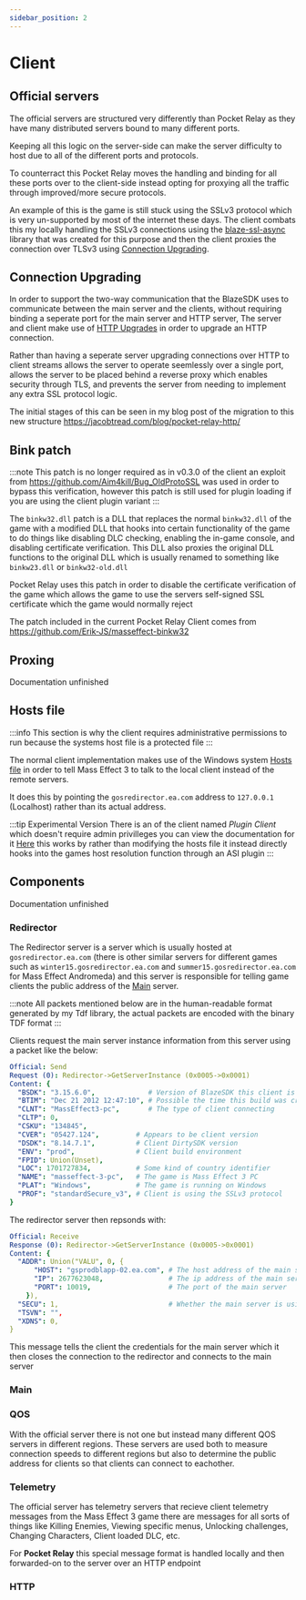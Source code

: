```yaml
---
sidebar_position: 2
---
```


# Client


## Official servers

The official servers are structured very differently than Pocket Relay as they have many distributed servers bound to many different ports. 

Keeping all this logic on the server-side can make the server difficulty to host due to all of the different ports and protocols.

To counterract this Pocket Relay moves the handling and binding for all these ports over to the client-side instead opting for proxying all the traffic through improved/more secure protocols.

An example of this is the game is still stuck using the SSLv3 protocol which is very un-supported by most of the internet these days. The client combats this my locally handling the SSLv3 connections using the [blaze-ssl-async](https://github.com/jacobtread/blaze-ssl-async) library that was created for this purpose and then the client proxies the connection over TLSv3 using [Connection Upgrading](#connection-upgrading).


## Connection Upgrading

In order to support the two-way communication that the BlazeSDK uses to communicate between the main server and the clients, without requiring binding a seperate port for the main server and HTTP server, The server and client make use of [HTTP Upgrades](https://www.rfc-editor.org/rfc/rfc9110#field.upgrade) in order to upgrade an HTTP connection.

Rather than having a seperate server upgrading connections over HTTP to client streams allows the server to operate seemlessly over a single port, allows the server to be placed behind a reverse proxy which enables security through TLS, and prevents the server from needing to implement any extra SSL protocol logic.

The initial stages of this can be seen in my blog post of the migration to this new structure https://jacobtread.com/blog/pocket-relay-http/

## Bink patch

:::note 
This patch is no longer required as in v0.3.0 of the client an exploit from https://github.com/Aim4kill/Bug_OldProtoSSL was used in order to bypass this verification,
however this patch is still used for plugin loading if you are using the client plugin variant
:::

The `binkw32.dll` patch is a DLL that replaces the normal `binkw32.dll` of the game with a modified DLL that hooks into certain functionality of the game to do things like disabling DLC checking, enabling the in-game console, and disabling certificate verification. This DLL also proxies the original DLL functions to the original DLL which is usually renamed to something like `binkw23.dll` or `binkw32-old.dll`

Pocket Relay uses this patch in order to disable the certificate verification of the game which allows the game to use the servers self-signed SSL certificate which the game would normally reject

The patch included in the current Pocket Relay Client comes from https://github.com/Erik-JS/masseffect-binkw32 

## Proxing

Documentation unfinished

## Hosts file

:::info
This section is why the client requires administrative permissions to run because the
systems host file is a protected file
:::

The normal client implementation makes use of the Windows system [Hosts file](https://en.wikipedia.org/wiki/Hosts_(file)) in order to tell Mass Effect 3 to talk to the local client instead of the remote servers.

It does this by pointing the `gosredirector.ea.com` address to `127.0.0.1` (Localhost) rather than its actual address.

:::tip Experimental Version
There is an of the client named _Plugin Client_ which doesn't require admin privilleges you can view the documentation for it [Here](../client/plugin-client) this works by rather than modifying the hosts file it instead directly hooks into the games host resolution function through an ASI plugin
:::

## Components

Documentation unfinished

### Redirector

The Redirector server is a server which is usually hosted at `gosredirector.ea.com` (there is other similar servers for different games such as `winter15.gosredirector.ea.com` and `summer15.gosredirector.ea.com` for Mass Effect Andromeda) and this server is responsible for telling game clients the public address of the [Main](#main) server.

:::note
All packets mentioned below are in the human-readable format generated by my Tdf library, the actual
packets are encoded with the binary TDF format
:::

Clients request the main server instance information from this server using a packet like the below:

```yaml
Official: Send
Request (0): Redirector->GetServerInstance (0x0005->0x0001)
Content: {
  "BSDK": "3.15.6.0",             # Version of BlazeSDK this client is using 
  "BTIM": "Dec 21 2012 12:47:10", # Possible the time this build was created or the BlazeSDK build time
  "CLNT": "MassEffect3-pc",       # The type of client connecting
  "CLTP": 0,
  "CSKU": "134845",
  "CVER": "05427.124",         # Appears to be client version
  "DSDK": "8.14.7.1",          # Client DirtySDK version
  "ENV": "prod",               # Client build environment 
  "FPID": Union(Unset),
  "LOC": 1701727834,           # Some kind of country identifier
  "NAME": "masseffect-3-pc",   # The game is Mass Effect 3 PC
  "PLAT": "Windows",           # The game is running on Windows
  "PROF": "standardSecure_v3", # Client is using the SSLv3 protocol
}
```

The redirector server then repsonds with:

```yaml
Official: Receive
Response (0): Redirector->GetServerInstance (0x0005->0x0001)
Content: {
  "ADDR": Union("VALU", 0, {
      "HOST": "gsprodblapp-02.ea.com", # The host address of the main server
      "IP": 2677623048,                # The ip address of the main server
      "PORT": 10019,                   # The port of the main server
    }),
  "SECU": 1,                           # Whether the main server is using SSLv3
  "TSVN": "",
  "XDNS": 0,
}
```

This message tells the client the credentials for the main server which it then closes the connection to the redirector and
connects to the main server

### Main

### QOS

With the official server there is not one but instead many different QOS servers in different regions. These servers are used both to measure connection speeds to different regions but also to determine the public address for clients so that clients can connect to eachother.

### Telemetry

The official server has telemetry servers that recieve client telemetry messages from the Mass Effect 3 game there are messages for all sorts of things like Killing Enemies, Viewing specific menus, Unlocking challenges, Changing Characters, Client loaded DLC, etc. 

For **Pocket Relay** this special message format is handled locally and then forwarded-on to the server over an HTTP endpoint

### HTTP
